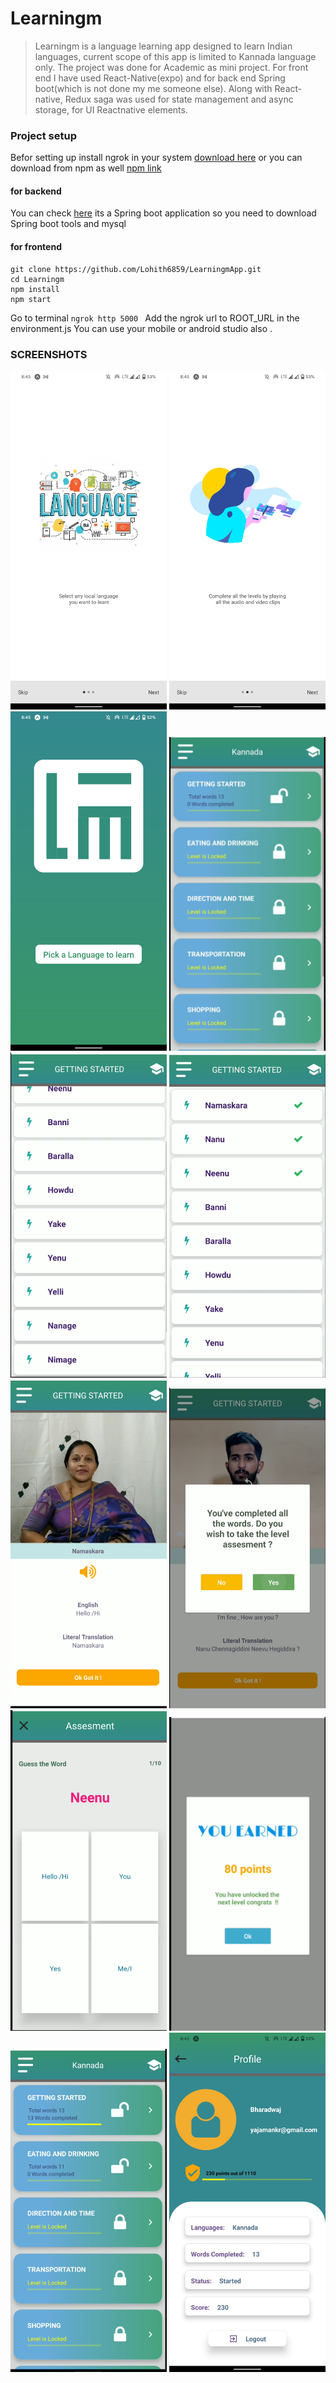 # Learningm
> Learningm is a language learning app designed to learn Indian languages, current scope of this app is limited to Kannada language only.
> The project was done for Academic as mini project.
> For front end I have used React-Native(expo) and for back end Spring boot(which is not done my me someone else).
> Along with React-native, Redux saga was used for state management and async storage, for UI Reactnative elements.


### Project setup
Befor setting up install ngrok in your system  [download here](https://ngrok.com/download)
or you can download from npm as well [npm link](https://www.npmjs.com/package/ngrok)

#### for backend 
You can check [here](https://github.com/AishwaryaGits/LearningmApiService.git)
its a Spring boot application  so you need to download Spring boot tools and 
mysql 

#### for frontend

```
git clone https://github.com/Lohith6859/LearningmApp.git
cd Learningm
npm install
npm start
```
Go to terminal 
`ngrok http 5000
`
Add the ngrok url to ROOT_URL in the environment.js
You can use your mobile or android studio also .

### SCREENSHOTS

<img src="ScreenRecording/ScreenShots/satrt1.jpg" width="250"/> <img src="ScreenRecording/ScreenShots/start2.jpg" width="250"/> <img src="ScreenRecording/ScreenShots/landingpage.jpg" width="250"/> 
<img src="ScreenRecording/ScreenShots/home.png" width="250"/> <img src="ScreenRecording/ScreenShots/contentlist.png" width="250"/> <img src="ScreenRecording/ScreenShots/progress.png" width="250"/> 
<img src="ScreenRecording/ScreenShots/wordplay.png" width="250"/> <img src="ScreenRecording/ScreenShots/quizzoverlay.png" width="250"/> <img src="ScreenRecording/ScreenShots/assessment.png" width="250"/> 
<img src="ScreenRecording/ScreenShots/assesmentover.png" width="250"/> <img src="ScreenRecording/ScreenShots/final.png" width="250"/> <img src="ScreenRecording/ScreenShots/profile.jpg" width="250"/> 
 
 
 

 
 


 


